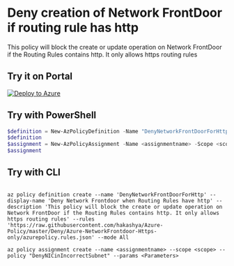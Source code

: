 # Deny creation of Network FrontDoor if routing rule has http

This policy will block the create or update operation on Network FrontDoor if the Routing Rules contains http. It only allows https routing rules

## Try it on Portal

[![Deploy to Azure](http://azuredeploy.net/deploybutton.png)](https://portal.azure.com/#blade/Microsoft_Azure_Policy/CreatePolicyDefinitionBlade/uri/https%3A%2F%2Fraw.githubusercontent.com%2Fhakashya%2FAzure-Policy%2Fmaster%2FDeny%2FAzure-NIC-In-Incorrect-Subnet%2Fazurepolicy.json)

## Try with PowerShell

````powershell
$definition = New-AzPolicyDefinition -Name "DenyNetworkFrontDoorForHttp" -DisplayName "Deny Network Frontdoor when Routing Rules have http" -description "This policy will block the create or update operation on Network FrontDoor if the Routing Rules contains http. It only allows https routing rules" -Policy 'https://raw.githubusercontent.com/hakashya/Azure-Policy/master/Deny/Azure-NetworkFrontdoor-Https-only/azurepolicy.rules.json' -Mode All
$definition
$assignment = New-AzPolicyAssignment -Name <assignmentname> -Scope <scope> -PolicyDefinition $definition -PolicyParameter <Parameters>
$assignment 
````

## Try with CLI

````cli

az policy definition create --name 'DenyNetworkFrontDoorForHttp' --display-name 'Deny Network Frontdoor when Routing Rules have http' --description 'This policy will block the create or update operation on Network FrontDoor if the Routing Rules contains http. It only allows https routing rules' --rules 'https://raw.githubusercontent.com/hakashya/Azure-Policy/master/Deny/Azure-NetworkFrontdoor-Https-only/azurepolicy.rules.json' --mode All

az policy assignment create --name <assignmentname> --scope <scope> --policy "DenyNICinIncorrectSubnet" --params <Parameters>

````
